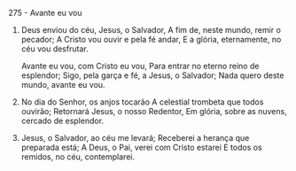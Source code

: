 275 - Avante eu vou

1. Deus enviou do céu, Jesus, o Salvador,
   A fim de, neste mundo, remir o pecador;
   A Cristo vou ouvir e pela fé andar,
   E a glória, eternamente, no céu vou desfrutar.

   Avante eu vou, com Cristo eu vou,
   Para entrar no eterno reino de esplendor;
   Sigo, pela garça e fé, a Jesus, o Salvador;
   Nada quero deste mundo, avante eu vou.

2. No dia do Senhor, os anjos tocarão
   A celestial trombeta que todos ouvirão;
   Retornará Jesus, o nosso Redentor,
   Em glória, sobre as nuvens, cercado de esplendor.

3. Jesus, o Salvador, ao céu me levará;
   Receberei a herança que preparada está;
   A Deus, o Pai, verei com Cristo estarei
   E todos os remidos, no céu, contemplarei.
